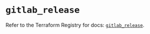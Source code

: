 # `gitlab_release`

Refer to the Terraform Registry for docs: [`gitlab_release`](https://registry.terraform.io/providers/gitlabhq/gitlab/18.1.1/docs/resources/release).
